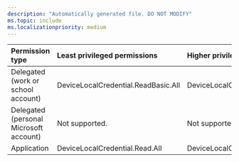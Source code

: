 ```yaml
---
description: "Automatically generated file. DO NOT MODIFY"
ms.topic: include
ms.localizationpriority: medium
---
```


|Permission type|Least privileged permissions|Higher privileged permissions|
|:---|:---|:---|
|Delegated (work or school account)|DeviceLocalCredential.ReadBasic.All|DeviceLocalCredential.Read.All|
|Delegated (personal Microsoft account)|Not supported.|Not supported.|
|Application|DeviceLocalCredential.Read.All|DeviceLocalCredential.ReadBasic.All|


